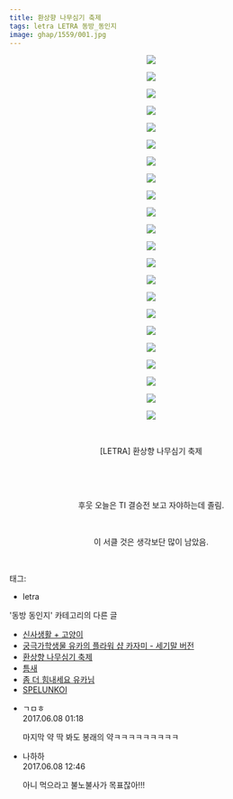 ```yaml
---
title: 환상향 나무심기 축제
tags: letra LETRA 동방_동인지
image: ghap/1559/001.jpg
---
```

<div class="article">
<p style="text-align: center; clear: none; float: none;"><img src="{{ site.nasurl }}/ghap/1559/001.jpg"/></p>
<p style="text-align: center; clear: none; float: none;"><img src="{{ site.nasurl }}/ghap/1559/002.jpg"/></p>
<p style="text-align: center; clear: none; float: none;"><img src="{{ site.nasurl }}/ghap/1559/003.jpg"/></p>
<p style="text-align: center; clear: none; float: none;"><img src="{{ site.nasurl }}/ghap/1559/004.jpg"/></p>
<p style="text-align: center; clear: none; float: none;"><img src="{{ site.nasurl }}/ghap/1559/005.jpg"/></p>
<p style="text-align: center; clear: none; float: none;"><img src="{{ site.nasurl }}/ghap/1559/006.jpg"/></p>
<p style="text-align: center; clear: none; float: none;"><img src="{{ site.nasurl }}/ghap/1559/007.jpg"/></p>
<p style="text-align: center; clear: none; float: none;"><img src="{{ site.nasurl }}/ghap/1559/008.jpg"/></p>
<p style="text-align: center; clear: none; float: none;"><img src="{{ site.nasurl }}/ghap/1559/009.jpg"/></p>
<p style="text-align: center; clear: none; float: none;"><img src="{{ site.nasurl }}/ghap/1559/010.jpg"/></p>
<p style="text-align: center; clear: none; float: none;"><img src="{{ site.nasurl }}/ghap/1559/011.jpg"/></p>
<p style="text-align: center; clear: none; float: none;"><img src="{{ site.nasurl }}/ghap/1559/012.jpg"/></p>
<p style="text-align: center; clear: none; float: none;"><img src="{{ site.nasurl }}/ghap/1559/013.jpg"/></p>
<p style="text-align: center; clear: none; float: none;"><img src="{{ site.nasurl }}/ghap/1559/014.jpg"/></p>
<p style="text-align: center; clear: none; float: none;"><img src="{{ site.nasurl }}/ghap/1559/015.jpg"/></p>
<p style="text-align: center; clear: none; float: none;"><img src="{{ site.nasurl }}/ghap/1559/016.jpg"/></p>
<p style="text-align: center; clear: none; float: none;"><img src="{{ site.nasurl }}/ghap/1559/017.jpg"/></p>
<p style="text-align: center; clear: none; float: none;"><img src="{{ site.nasurl }}/ghap/1559/018.jpg"/></p>
<p style="text-align: center; clear: none; float: none;"><img src="{{ site.nasurl }}/ghap/1559/019.jpg"/></p>
<p style="text-align: center; clear: none; float: none;"><img src="{{ site.nasurl }}/ghap/1559/020.jpg"/></p>
<p style="text-align: center; clear: none; float: none;"><img src="{{ site.nasurl }}/ghap/1559/021.jpg"/></p>
<p style="text-align: center; clear: none; float: none;"><img src="{{ site.nasurl }}/ghap/1559/022.jpg"/></p>
<p style="text-align: center; clear: none; float: none;"><br/></p>
<p style="text-align: center; clear: none; float: none;">[LETRA] 환상향 나무심기 축제</p>
<p style="text-align: center; clear: none; float: none;"><br/></p>
<p style="text-align: center; clear: none; float: none;"><br/></p>
<p style="text-align: center; clear: none; float: none;">후웃 오늘은 TI 결승전 보고 자야하는데 졸림.</p>
<p style="text-align: center; clear: none; float: none;"><br/></p>
<p style="text-align: center; clear: none; float: none;">이 서클 것은 생각보단 많이 남았음.</p>
<p><br/></p>
</div><div class="tagTrail">
<p>태그: </p>
<ul>
<li>letra</li>
</ul>
</div><div class="another">
<p>'동방 동인지' 카테고리의 다른 글</p>
<ul>
<li><a href="/2016-08-14-ghap_1561">신사생활 + 고양이</a></li>
<li><a href="/2016-08-14-ghap_1560">궁극가학생물 유카의 플라워 샵 카자미 - 세기말 버전</a></li>
<li><a href="/2016-08-14-ghap_1559">환상향 나무심기 축제</a></li>
<li><a href="/2016-08-14-ghap_1558">틈새</a></li>
<li><a href="/2016-08-13-ghap_1557">좀 더 힘내세요 유카님</a></li>
<li><a href="/2016-08-13-ghap_1556">SPELUNKOI</a></li>
</ul>
</div><div class="cb_module cb_fluid">
<div class="cb_wrt cb_profile">
<div class="comment">
<ul>
<li class="cb_thumb_off" id="comment15008481">
<div class="cb_comment_area">
<div class="cb_info_area">
<div class="cb_section">
<span class="cb_nick_name">ㄱㅁㅎ</span>
</div>
<div class="cb_section">
<span class="cb_date">2017.06.08 01:18 </span>
</div>
</div>
<div class="cb_dsc_comment">
<p class="cb_dsc">
											마지막 약 딱 봐도 봉래의 약ㅋㅋㅋㅋㅋㅋㅋㅋㅋ
										</p>
</div>
</div></li>
<li class="cb_thumb_off" id="comment15008685">
<div class="cb_comment_area">
<div class="cb_info_area">
<div class="cb_section">
<span class="cb_nick_name">나하하</span>
</div>
<div class="cb_section">
<span class="cb_date">2017.06.08 12:46 </span>
</div>
</div>
<div class="cb_dsc_comment">
<p class="cb_dsc">
											아니 먹으라고 불노불사가 목표잖아!!!
										</p>
</div>
</div></li>
</ul>
</div>
</div><!-- commentList close -->
</div>